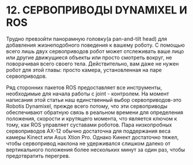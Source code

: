 # 12. СЕРВОПРИВОДЫ DYNAMIXEL И ROS

Трудно превзойти панорамную головку\(a pan-and-tilt head\) для добавления жизнеподобного поведения к вашему роботу. С помощью всего лишь двух сервоприводов робот может отслеживать ваше лицо или другие движущиеся объекты или просто смотреть вокруг, не поворачивая всего своего тела. Действительно, вам даже не нужен робот для этой главы: просто камера, установленная на паре сервоприводов.

Ряд сторонних пакетов ROS предоставляет все инструменты, необходимые для начала работы с joint - контролем. На момент написания этой статьи наш единственный выбор сервоприводов-это Robotis Dynamixel, прежде всего потому, что эти сервоприводы обеспечивают обратную связь в реальном времени для определения положения, скорости и крутящего момента, что является ключом к тому, как ROS управляет суставами роботов. Пара низкопробных сервоприводов AX-12 обычно достаточна для поддержания веса камеры Kinect или Asus Xtion Pro. Однако Кинект достаточно тяжел, чтобы сервопривод наклона не удерживался слишком далеко от вертикального положения более нескольких минут за один раз, чтобы предотвратить перегрев.

